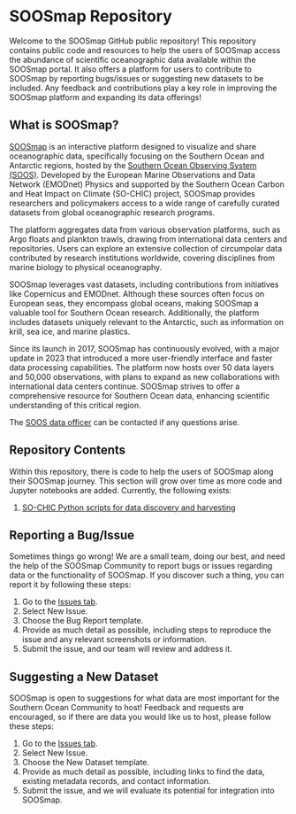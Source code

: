 # SOOSmap Repository
Welcome to the SOOSmap GitHub public repository! This repository contains public code and resources to help the users of SOOSmap access the abundance of scientific oceanographic data available within the SOOSmap portal. It also offers a platform for users to contribute to SOOSmap by reporting bugs/issues or suggesting new datasets to be included. Any feedback and contributions play a key role in improving the SOOSmap platform and expanding its data offerings!

## What is SOOSmap?
[SOOSmap](https://www.soosmap.aq) is an interactive platform designed to visualize and share oceanographic data, specifically focusing on the Southern Ocean and Antarctic regions, hosted by the [Southern Ocean Observing System (SOOS)](https://soos.aq). Developed by the European Marine Observations and Data Network (EMODnet) Physics and supported by the Southern Ocean Carbon and Heat Impact on Climate (SO-CHIC) project, SOOSmap provides researchers and policymakers access to a wide range of carefully curated datasets from global oceanographic research programs.

The platform aggregates data from various observation platforms, such as Argo floats and plankton trawls, drawing from international data centers and repositories. Users can explore an extensive collection of circumpolar data contributed by research institutions worldwide, covering disciplines from marine biology to physical oceanography.

SOOSmap leverages vast datasets, including contributions from initiatives like Copernicus and EMODnet. Although these sources often focus on European seas, they encompass global oceans, making SOOSmap a valuable tool for Southern Ocean research. Additionally, the platform includes datasets uniquely relevant to the Antarctic, such as information on krill, sea ice, and marine plastics.

Since its launch in 2017, SOOSmap has continuously evolved, with a major update in 2023 that introduced a more user-friendly interface and faster data processing capabilities. The platform now hosts over 50 data layers and 50,000 observations, with plans to expand as new collaborations with international data centers continue. SOOSmap strives to offer a comprehensive resource for Southern Ocean data, enhancing scientific understanding of this critical region.

The [SOOS data officer](mailto:data@soos.aq) can be contacted if any questions arise.

## Repository Contents
Within this repository, there is code to help the users of SOOSmap along their SOOSmap journey. This section will grow over time as more code and Jupyter notebooks are added. Currently, the following exists:
1. [SO-CHIC Python scripts for data discovery and harvesting](m2m-code/SO_CHIC_M2M_ToolBox.ipynb)

## Reporting a Bug/Issue
Sometimes things go wrong! We are a small team, doing our best, and need the help of the SOOSmap Community to report bugs or issues regarding data or the functionality of SOOSmap. If you discover such a thing, you can report it by following these steps:

1. Go to the [Issues tab](https://github.com/soosmap/soosmap-public/issues).
2. Select New Issue.
3. Choose the Bug Report template.
4. Provide as much detail as possible, including steps to reproduce the issue and any relevant screenshots or information.
5. Submit the issue, and our team will review and address it.

## Suggesting a New Dataset
SOOSmap is open to suggestions for what data are most important for the Southern Ocean Community to host! Feedback and requests are encouraged, so if there are data you would like us to host, please follow these steps:
1. Go to the [Issues tab](https://github.com/soosmap/soosmap-public/issues).
2. Select New Issue.
3. Choose the New Dataset template.
4. Provide as much detail as possible, including links to find the data, existing metadata records, and contact information.
5. Submit the issue, and we will evaluate its potential for integration into SOOSmap.
